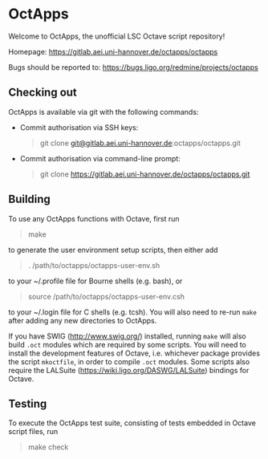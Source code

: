 OctApps
=======

Welcome to OctApps, the unofficial LSC Octave script repository!

Homepage: https://gitlab.aei.uni-hannover.de/octapps/octapps

Bugs should be reported to: https://bugs.ligo.org/redmine/projects/octapps

Checking out
------------

OctApps is available via git with the following commands:

* Commit authorisation via SSH keys:
  > git clone git@gitlab.aei.uni-hannover.de:octapps/octapps.git

* Commit authorisation via command-line prompt:
  > git clone https://gitlab.aei.uni-hannover.de/octapps/octapps.git

Building
--------

To use any OctApps functions with Octave, first run

> make

to generate the user environment setup scripts, then either add

> . /path/to/octapps/octapps-user-env.sh

to your ~/.profile file for Bourne shells (e.g. bash), or

> source /path/to/octapps/octapps-user-env.csh

to your ~/.login file for C shells (e.g. tcsh). You will also need to re-run
`make` after adding any new directories to OctApps.

If you have SWIG (http://www.swig.org/) installed, running `make` will also
build `.oct` modules which are required by some scripts. You will need to
install the development features of Octave, i.e. whichever package provides the
script `mkoctfile`, in order to compile `.oct` modules. Some scripts also
require the LALSuite (https://wiki.ligo.org/DASWG/LALSuite) bindings for Octave.

Testing
-------

To execute the OctApps test suite, consisting of tests embedded in Octave
script files, run

> make check
